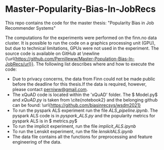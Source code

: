 # Master-Popularity-Bias-In-JobRecs
This repo contains the code for the master thesis: "Popularity Bias in Job Recommender Systems"

The computations for the experiments were performed on the finn.no data cluster.
It is possible to run the code on a graphics processing unit (GPU), but due to technical limitations, GPUs were not used in the experiment.
The source code is available on GitHub at
\newline {\url{https://github.com/Pernilleww/Master-Population-Bias-In-JobRecs/url}}.
The following list describes where and how to execute the code:


* Due to privacy concerns, the data from Finn could not be made public before the deadline for this thesis.If the data is required, however, please contact perniww@gmail.com.
* The xQuAD code is located within the 'xQuAD' folder.  The $ Model.py$ and $xQuAD.py$ is taken from \cite{notebook2} and the belonging github can be found: \url{https://github.com/biasinrecsys/wsdm2021}
* To run the pyspark ALS experiment run the file $ALS\_pipeline.ipynb$. The pyspark ALS code is in $pyspark\_ALS.py$ and the popularity metrics for pyspark ALS is in $ metrics.py$ 
* To run the implicit experiment, run the file $implicit\_ALS.ipynb$
* To run the Lenskit experiment, run the file $lenskitALS.ipynb$
* The data file contains all the functions for preprocessing and feature engineering of the data.
